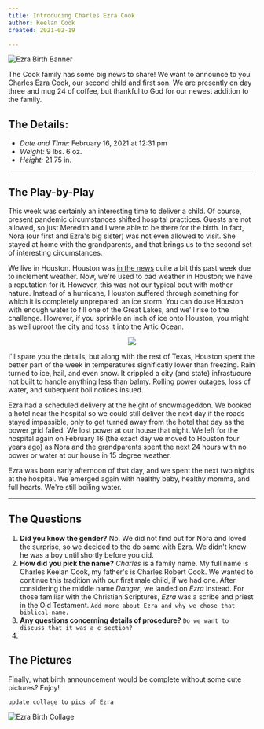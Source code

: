 ```yaml
---
title: Introducing Charles Ezra Cook
author: Keelan Cook
created: 2021-02-19

---
```


![Ezra Birth Banner](https://i.imgur.com/DKEyjTb.png)

The Cook family has some big news to share! We want to announce to you Charles Ezra Cook, our second child and first son. We are presently on day three and mug 24 of coffee, but thankful to God for our newest addition to the family.

<!--more-->

## The Details:
* *Date and Time:* February 16, 2021 at 12:31 pm
* *Weight:* 9 lbs. 6 oz.
* *Height:* 21.75 in.

---

## The Play-by-Play
This week was certainly an interesting time to deliver a child. Of course, present pandemic circumstances shifted hospital practices. Guests are not allowed, so just Meredith and I were able to be there for the birth. In fact, Nora (our first and Ezra's big sister) was not even allowed to visit. She stayed at home with the grandparents, and that brings us to the second set of interesting circumstances.

We live in Houston. Houston was [in the news](https://www.google.com/search?q=houston+uri&safe=active&rlz=1CAFYBR_enUS928US928&sxsrf=ALeKk014_SDh_lvlZpHtf_-7H4aYp31DqA:1613952989841&source=lnms&tbm=nws&sa=X&ved=2ahUKEwjyxZK1m_zuAhVSOs0KHd6WD-4Q_AUoAXoECBQQAw&biw=1658&bih=921&dpr=1.36) quite a bit this past week due to inclement weather. Now, we're used to bad weather in Houston; we have a reputation for it. However, this was not our typical bout with mother nature. Instead of a hurricane, Houston suffered through something for which it is completely unprepared: an ice storm. You can douse Houston with enough water to fill one of the Great Lakes, and we'll rise to the challenge. However, if you sprinkle an inch of ice onto Houston, you might as well uproot the city and toss it into the Artic Ocean.

<p align="center">
  <img src="https://i.imgur.com/haFu0vq.jpg" />
</p>

I'll spare you the details, but along with the rest of Texas, Houston spent the better part of the week in temperatures significatly lower than freezing. Rain turned to ice, hail, and even snow. It crippled a city (and state) infrastucure not built to handle anything less than balmy. Rolling power outages, loss of water, and subequent boil notices insued.

Ezra had a scheduled delivery at the height of snowmageddon. We booked a hotel near the hospital so we could still deliver the next day if the roads stayed impassible, only to get turned away from the hotel that day as the power grid failed. We lost power at our house that night. We left for the hospital again on February 16 (the exact day we moved to Houston four years ago) as Nora and the grandparents spent the next 24 hours with no power or water at our house in 15 degree weather. 

Ezra was born early afternoon of that day, and we spent the next two nights at the hospital. We emerged again with healthy baby, healthy momma, and full hearts. We're still boiling water.

---
## The Questions
1. **Did you know the gender?** No. We did not find out for Nora and loved the surprise, so we decided to the do same with Ezra. We didn't know he was a boy until shortly before you did.
2. **How did you pick the name?** *Charles* is a family name. My full name is Charles Keelan Cook, my father's is Charles Robert Cook. We wanted to continue this tradition with our first male child, if we had one. After considering the middle name *Danger*, we landed on *Ezra* instead. For those familiar with the Christian Scriptures, *Ezra* was a scribe and priest in the Old Testament. `Add more about Ezra and why we chose that biblical name.`
3. **Any questions concerning details of procedure?** `Do we want to discuss that it was a c section?`
4. 

## The Pictures
Finally, what birth announcement would be complete without some cute pictures? Enjoy!

`update collage to pics of Ezra`

![Ezra Birth Collage](https://i.imgur.com/MgSc7bE.png)